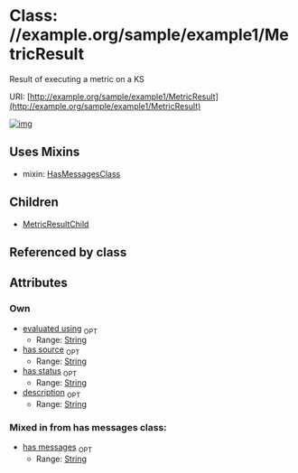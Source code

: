 
# Class: //example.org/sample/example1/MetricResult


Result of executing a metric on a KS

URI: [http://example.org/sample/example1/MetricResult](http://example.org/sample/example1/MetricResult)


[![img](https://yuml.me/diagram/nofunky;dir:TB/class/[MetricResultChild],[MetricResult&#124;evaluated_using:string%20%3F;has_source:string%20%3F;has_status:string%20%3F;description:string%20%3F;has_messages:string%20%3F]uses%20-.->[HasMessagesClass],[MetricResult]^-[MetricResultChild],[HasMessagesClass])](https://yuml.me/diagram/nofunky;dir:TB/class/[MetricResultChild],[MetricResult&#124;evaluated_using:string%20%3F;has_source:string%20%3F;has_status:string%20%3F;description:string%20%3F;has_messages:string%20%3F]uses%20-.->[HasMessagesClass],[MetricResult]^-[MetricResultChild],[HasMessagesClass])

## Uses Mixins

 *  mixin: [HasMessagesClass](HasMessagesClass.md)

## Children

 * [MetricResultChild](MetricResultChild.md)

## Referenced by class


## Attributes


### Own

 * [evaluated using](evaluated_using.md)  <sub>OPT</sub>
     * Range: [String](types/String.md)
 * [has source](has_source.md)  <sub>OPT</sub>
     * Range: [String](types/String.md)
 * [has status](has_status.md)  <sub>OPT</sub>
     * Range: [String](types/String.md)
 * [description](description.md)  <sub>OPT</sub>
     * Range: [String](types/String.md)

### Mixed in from has messages class:

 * [has messages](has_messages.md)  <sub>OPT</sub>
     * Range: [String](types/String.md)
